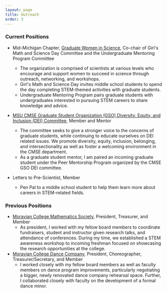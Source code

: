```yaml
---
layout: page
title: Outreach
order: 3
---
```

### Current Positions


* Mid-Michigan Chapter, [Graduate Women in Science](https://midmichigan.wixsite.com/gwis), Co-chair of Girl's Math and Science Day Committee and the Undergraduate Mentoring Program Committee 
  * The organization is comprised of scientists at various levels who encourage and support women to succeed in science through outreach, networking, and workshops. 
  * Girl's Math and Science Day invites middle school students to spend the day completing STEM-themed activities with graduate students. 
  * Undergraduate Mentoring Program pairs graduate students with undergraduates interested in pursuing STEM careers to share knowledge and advice. 
  
* [MSU CMSE Graduate Student Organization (GSO) Diversity, Equity, and Inclusion (DEI) Committee](https://cmse.msu.edu/dept-resources/dei/),  Member and Mentor
  * The committee seeks to give a stronger voice to the concerns of graduate students, while continuing to educate ourselves on DEI related issues. We promote diversity, equity, inclusion, belonging, and intersectionality as well as foster a welcoming environment in the CMSE department. 
  * As a graduate student mentor, I am paired an incoming graduate student under the Peer Mentorship Program organized by the CMSE GSO DEI committee. 

* Letters to Pre-Scientist, Member
  * Pen Pal to a middle school student to help them learn more about careers in STEM-related fields.



### Previous Positions 
* [Moravian College Mathematics Society](https://www.moravian.edu/mathematics/student-opportunities), President, Treasurer, and Member
  * As president, I worked with my fellow board members to coordinate fundraisers, student and instructor given research talks, and attendance of conferences. During my time, we established a STEM awareness workshop to incoming freshman focused on showcasing the research opportunities at the college.
* [Moravian College Dance Company](moravian.edu/music/dance-at-moravian/dance-company), President, Choreographer, Treasurer/Secretary, and Member
  * I worked closely with my fellow board members as well as faculty members on dance program improvements, particularly negotiating a bigger, newly renovated dance company rehearsal space. Further, I collaborated closely with faculty on the development of a formal dance minor.